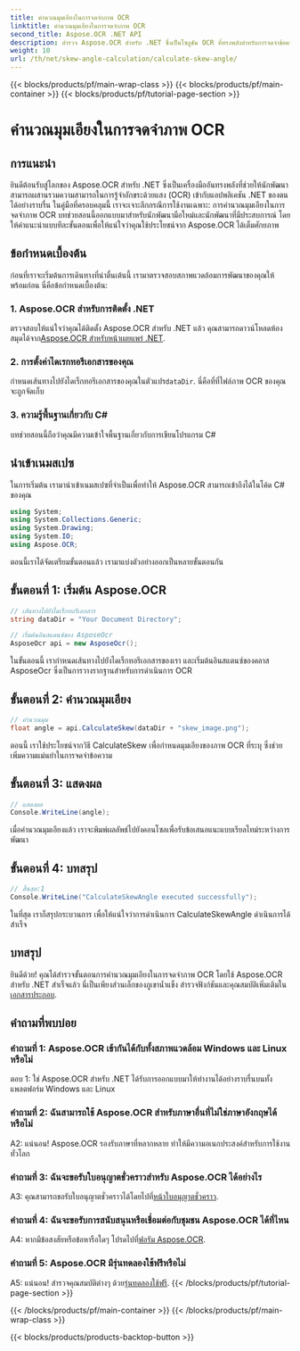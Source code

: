 ```yaml
---
title: คำนวณมุมเอียงในการจดจำภาพ OCR
linktitle: คำนวณมุมเอียงในการจดจำภาพ OCR
second_title: Aspose.OCR .NET API
description: สำรวจ Aspose.OCR สำหรับ .NET ซึ่งเป็นโซลูชัน OCR ที่ทรงพลังสำหรับการจดจำข้อความที่แม่นยำในแอปพลิเคชัน C# ของคุณ
weight: 10
url: /th/net/skew-angle-calculation/calculate-skew-angle/
---
```


{{< blocks/products/pf/main-wrap-class >}}
{{< blocks/products/pf/main-container >}}
{{< blocks/products/pf/tutorial-page-section >}}

# คำนวณมุมเอียงในการจดจำภาพ OCR

## การแนะนำ

ยินดีต้อนรับสู่โลกของ Aspose.OCR สำหรับ .NET ซึ่งเป็นเครื่องมืออันทรงพลังที่ช่วยให้นักพัฒนาสามารถผสานรวมความสามารถในการรู้จำอักขระด้วยแสง (OCR) เข้ากับแอปพลิเคชัน .NET ของตนได้อย่างราบรื่น ในคู่มือที่ครอบคลุมนี้ เราจะเจาะลึกกรณีการใช้งานเฉพาะ: การคำนวณมุมเอียงในการจดจำภาพ OCR บทช่วยสอนนี้ออกแบบมาสำหรับนักพัฒนามือใหม่และนักพัฒนาที่มีประสบการณ์ โดยให้คำแนะนำแบบทีละขั้นตอนเพื่อให้แน่ใจว่าคุณใช้ประโยชน์จาก Aspose.OCR ได้เต็มศักยภาพ

## ข้อกำหนดเบื้องต้น

ก่อนที่เราจะเริ่มต้นการเดินทางที่น่าตื่นเต้นนี้ เรามาตรวจสอบสภาพแวดล้อมการพัฒนาของคุณให้พร้อมก่อน นี่คือข้อกำหนดเบื้องต้น:

### 1. Aspose.OCR สำหรับการติดตั้ง .NET

 ตรวจสอบให้แน่ใจว่าคุณได้ติดตั้ง Aspose.OCR สำหรับ .NET แล้ว คุณสามารถดาวน์โหลดห้องสมุดได้จาก[Aspose.OCR สำหรับหน้าเผยแพร่ .NET](https://releases.aspose.com/ocr/net/).

### 2. การตั้งค่าไดเรกทอรีเอกสารของคุณ

กำหนดเส้นทางไปยังไดเร็กทอรีเอกสารของคุณในตัวแปร`dataDir`. นี่คือที่ที่ไฟล์ภาพ OCR ของคุณจะถูกจัดเก็บ

### 3. ความรู้พื้นฐานเกี่ยวกับ C#

บทช่วยสอนนี้ถือว่าคุณมีความเข้าใจพื้นฐานเกี่ยวกับการเขียนโปรแกรม C#

## นำเข้าเนมสเปซ

ในการเริ่มต้น เรามานำเข้าเนมสเปซที่จำเป็นเพื่อทำให้ Aspose.OCR สามารถเข้าถึงได้ในโค้ด C# ของคุณ

```csharp
using System;
using System.Collections.Generic;
using System.Drawing;
using System.IO;
using Aspose.OCR;
```

ตอนนี้เราได้จัดเตรียมขั้นตอนแล้ว เรามาแบ่งตัวอย่างออกเป็นหลายขั้นตอนกัน

## ขั้นตอนที่ 1: เริ่มต้น Aspose.OCR

```csharp
// เส้นทางไปยังไดเร็กทอรีเอกสาร
string dataDir = "Your Document Directory";

// เริ่มต้นอินสแตนซ์ของ AsposeOcr
AsposeOcr api = new AsposeOcr();
```

ในขั้นตอนนี้ เรากำหนดเส้นทางไปยังไดเร็กทอรีเอกสารของเรา และเริ่มต้นอินสแตนซ์ของคลาส AsposeOcr ซึ่งเป็นการวางรากฐานสำหรับการดำเนินการ OCR

## ขั้นตอนที่ 2: คำนวณมุมเอียง

```csharp
// คำนวณมุม
float angle = api.CalculateSkew(dataDir + "skew_image.png");
```

ตอนนี้ เราใช้ประโยชน์จากวิธี CalculateSkew เพื่อกำหนดมุมเอียงของภาพ OCR ที่ระบุ ซึ่งช่วยเพิ่มความแม่นยำในการจดจำข้อความ

## ขั้นตอนที่ 3: แสดงผล

```csharp
// แสดงผล
Console.WriteLine(angle);
```

เมื่อคำนวณมุมเอียงแล้ว เราจะพิมพ์ผลลัพธ์ไปยังคอนโซลเพื่อรับข้อเสนอแนะแบบเรียลไทม์ระหว่างการพัฒนา

## ขั้นตอนที่ 4: บทสรุป

```csharp
// สิ้นสุด:1
Console.WriteLine("CalculateSkewAngle executed successfully");
```

ในที่สุด เราก็สรุปกระบวนการ เพื่อให้แน่ใจว่าการดำเนินการ CalculateSkewAngle ดำเนินการได้สำเร็จ

## บทสรุป

 ยินดีด้วย! คุณได้สำรวจขั้นตอนการคำนวณมุมเอียงในการจดจำภาพ OCR โดยใช้ Aspose.OCR สำหรับ .NET สำเร็จแล้ว นี่เป็นเพียงส่วนเล็กของภูเขาน้ำแข็ง สำรวจฟังก์ชันและคุณสมบัติเพิ่มเติมใน[เอกสารประกอบ](https://reference.aspose.com/ocr/net/).

## คำถามที่พบบ่อย

### คำถามที่ 1: Aspose.OCR เข้ากันได้กับทั้งสภาพแวดล้อม Windows และ Linux หรือไม่

ตอบ 1: ใช่ Aspose.OCR สำหรับ .NET ได้รับการออกแบบมาให้ทำงานได้อย่างราบรื่นบนทั้งแพลตฟอร์ม Windows และ Linux

### คำถามที่ 2: ฉันสามารถใช้ Aspose.OCR สำหรับภาษาอื่นที่ไม่ใช่ภาษาอังกฤษได้หรือไม่

A2: แน่นอน! Aspose.OCR รองรับภาษาที่หลากหลาย ทำให้มีความอเนกประสงค์สำหรับการใช้งานทั่วโลก

### คำถามที่ 3: ฉันจะขอรับใบอนุญาตชั่วคราวสำหรับ Aspose.OCR ได้อย่างไร

 A3: คุณสามารถขอรับใบอนุญาตชั่วคราวได้โดยไปที่[หน้าใบอนุญาตชั่วคราว](https://purchase.aspose.com/temporary-license/).

### คำถามที่ 4: ฉันจะขอรับการสนับสนุนหรือเชื่อมต่อกับชุมชน Aspose.OCR ได้ที่ไหน

 A4: หากมีข้อสงสัยหรือข้อหารือใดๆ โปรดไปที่[ฟอรัม Aspose.OCR](https://forum.aspose.com/c/ocr/16).

### คำถามที่ 5: Aspose.OCR มีรุ่นทดลองใช้ฟรีหรือไม่

A5: แน่นอน! สำรวจคุณสมบัติต่างๆ ด้วย[รุ่นทดลองใช้ฟรี](https://releases.aspose.com/).
{{< /blocks/products/pf/tutorial-page-section >}}

{{< /blocks/products/pf/main-container >}}
{{< /blocks/products/pf/main-wrap-class >}}

{{< blocks/products/products-backtop-button >}}

